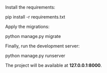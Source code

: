 
Install the requirements:

pip install -r requirements.txt

Apply the migrations:

python manage.py migrate

Finally, run the development server:

python manage.py runserver

The project will be available at **127.0.0.1:8000**.